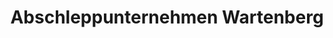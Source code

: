 ---
title: "Abschleppunternehmen Wartenberg"
url: /frankfurt-oder/abschleppunternehmen-wartenberg/
shop: Autowerkstatt
---